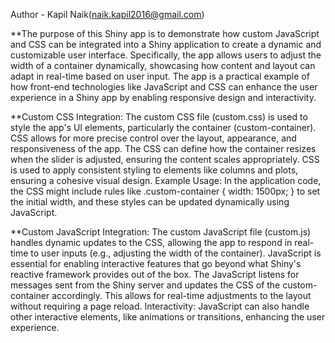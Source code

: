 Author - Kapil Naik(naik.kapil2016@gmail.com)

**The purpose of this Shiny app is to demonstrate how custom JavaScript and CSS can be integrated into a Shiny application to create a dynamic and customizable user interface. Specifically, the app allows users to adjust the width of a container dynamically, showcasing how content and layout can adapt in real-time based on user input. The app is a practical example of how front-end technologies like JavaScript and CSS can enhance the user experience in a Shiny app by enabling responsive design and interactivity.

**Custom CSS Integration:
The custom CSS file (custom.css) is used to style the app's UI elements, particularly the container (custom-container). CSS allows for more precise control over the layout, appearance, and responsiveness of the app. The CSS can define how the container resizes when the slider is adjusted, ensuring the content scales appropriately. CSS is used to apply consistent styling to elements like columns and plots, ensuring a cohesive visual design.
Example Usage: In the application code, the CSS might include rules like .custom-container { width: 1500px; } to set the initial width, and these styles can be updated dynamically using JavaScript.

**Custom JavaScript Integration:
 The custom JavaScript file (custom.js) handles dynamic updates to the CSS, allowing the app to respond in real-time to user inputs (e.g., adjusting the width of the container). JavaScript is essential for enabling interactive features that go beyond what Shiny's reactive framework provides out of the box. The JavaScript listens for messages sent from the Shiny server and updates the CSS of the custom-container accordingly. This allows for real-time adjustments to the layout without requiring a page reload.
Interactivity: JavaScript can also handle other interactive elements, like animations or transitions, enhancing the user experience.
